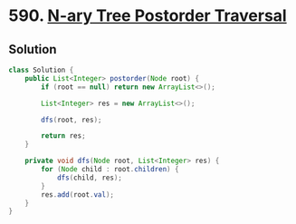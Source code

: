 # 590. [N-ary Tree Postorder Traversal](https://leetcode.com/problems/n-ary-tree-postorder-traversal/description/?envType=daily-question&envId=2024-08-26)

## Solution

```java
class Solution {
    public List<Integer> postorder(Node root) {
        if (root == null) return new ArrayList<>();

        List<Integer> res = new ArrayList<>();

        dfs(root, res);

        return res;
    }

    private void dfs(Node root, List<Integer> res) {
        for (Node child : root.children) {
            dfs(child, res);
        }
        res.add(root.val);
    }
}
```
